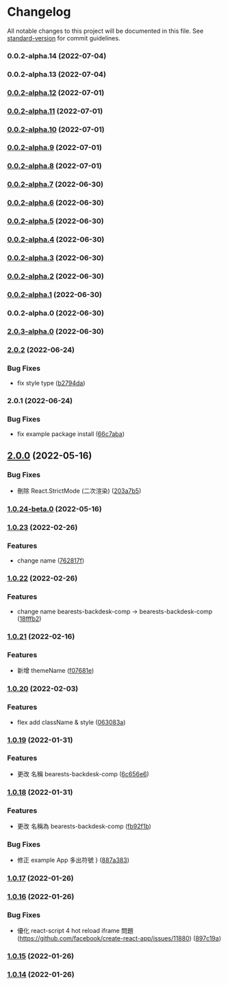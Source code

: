 # Changelog

All notable changes to this project will be documented in this file. See [standard-version](https://github.com/conventional-changelog/standard-version) for commit guidelines.

### 0.0.2-alpha.14 (2022-07-04)

### 0.0.2-alpha.13 (2022-07-04)

### [0.0.2-alpha.12](https://github.com/imagine10255/bearests-backdesk-comp/compare/v0.0.2-alpha.11...v0.0.2-alpha.12) (2022-07-01)

### [0.0.2-alpha.11](https://github.com/imagine10255/bearests-backdesk-comp/compare/v0.0.2-alpha.10...v0.0.2-alpha.11) (2022-07-01)

### [0.0.2-alpha.10](https://github.com/imagine10255/bearests-backdesk-comp/compare/v0.0.2-alpha.9...v0.0.2-alpha.10) (2022-07-01)

### [0.0.2-alpha.9](https://github.com/imagine10255/bearests-backdesk-comp/compare/v0.0.2-alpha.8...v0.0.2-alpha.9) (2022-07-01)

### [0.0.2-alpha.8](https://github.com/imagine10255/bearests-backdesk-comp/compare/v0.0.2-alpha.7...v0.0.2-alpha.8) (2022-07-01)

### [0.0.2-alpha.7](https://github.com/imagine10255/bearests-backdesk-comp/compare/v0.0.2-alpha.6...v0.0.2-alpha.7) (2022-06-30)

### [0.0.2-alpha.6](https://github.com/imagine10255/bearests-backdesk-comp/compare/v0.0.2-alpha.5...v0.0.2-alpha.6) (2022-06-30)

### [0.0.2-alpha.5](https://github.com/imagine10255/bearests-backdesk-comp/compare/v0.0.2-alpha.4...v0.0.2-alpha.5) (2022-06-30)

### [0.0.2-alpha.4](https://github.com/imagine10255/bearests-backdesk-comp/compare/v0.0.2-alpha.3...v0.0.2-alpha.4) (2022-06-30)

### [0.0.2-alpha.3](https://github.com/imagine10255/bearests-backdesk-comp/compare/v0.0.2-alpha.2...v0.0.2-alpha.3) (2022-06-30)

### [0.0.2-alpha.2](https://github.com/imagine10255/bearests-backdesk-comp/compare/v0.0.2-alpha.1...v0.0.2-alpha.2) (2022-06-30)

### [0.0.2-alpha.1](https://github.com/imagine10255/bearests-backdesk-comp/compare/v0.0.2-alpha.0...v0.0.2-alpha.1) (2022-06-30)

### 0.0.2-alpha.0 (2022-06-30)

### [2.0.3-alpha.0](https://github.com/imagine10255/bearests-backdesk-comp/compare/v2.0.2...v2.0.3-alpha.0) (2022-06-30)

### [2.0.2](https://github.com/imagine10255/bearests-backdesk-comp/compare/v2.0.1...v2.0.2) (2022-06-24)


### Bug Fixes

* fix style type ([b2794da](https://github.com/imagine10255/bearests-backdesk-comp/commit/b2794dabd9a622e513a267a8e891aaa698949b3b))

### 2.0.1 (2022-06-24)


### Bug Fixes

* fix example package install ([66c7aba](https://github.com/imagine10255/bearests-backdesk-comp/commit/66c7abacac9946b38fd14ffb1efd5d3e72ec2d02))

## [2.0.0](https://github.com/imagine10255/bearests-backdesk-comp/compare/v1.0.24-beta.0...v2.0.0) (2022-05-16)


### Bug Fixes

* 刪除 React.StrictMode (二次渲染) ([203a7b5](https://github.com/imagine10255/bearests-backdesk-comp/commit/203a7b599e0677de44074473135f981b4419f4ec))

### [1.0.24-beta.0](https://github.com/imagine10255/bearests-backdesk-comp/compare/v1.0.23...v1.0.24-beta.0) (2022-05-16)

### [1.0.23](https://github.com/imagine10255/bearests-backdesk-comp/compare/v1.0.22...v1.0.23) (2022-02-26)


### Features

* change name ([762817f](https://github.com/imagine10255/bearests-backdesk-comp/commit/762817f6f7d675fb48707b80a96c8bba917dd88a))

### [1.0.22](https://github.com/imagine10255/bearests-backdesk-comp/compare/v1.0.21...v1.0.22) (2022-02-26)


### Features

* change name bearests-backdesk-comp -> bearests-backdesk-comp ([18fffb2](https://github.com/imagine10255/bearests-backdesk-comp/commit/18fffb253a76c4e6bb9ba8eb2abab27d79bc6b1c))

### [1.0.21](https://github.com/imagine10255/bearests-backdesk-comp/compare/v1.0.20...v1.0.21) (2022-02-16)


### Features

* 新增 themeName ([f07681e](https://github.com/imagine10255/bearests-backdesk-comp/commit/f07681e828f0d2c3f5ba8725a0ec1448fd10903e))

### [1.0.20](https://github.com/imagine10255/bearests-backdesk-comp/compare/v1.0.19...v1.0.20) (2022-02-03)


### Features

* flex add className & style ([063083a](https://github.com/imagine10255/bearests-backdesk-comp/commit/063083af17ff45b3f89e875ee5ab2c031f3d2be8))

### [1.0.19](https://github.com/imagine10255/bearests-backdesk-comp/compare/v1.0.18...v1.0.19) (2022-01-31)


### Features

* 更改 名稱 bearests-backdesk-comp ([6c656e6](https://github.com/imagine10255/bearests-backdesk-comp/commit/6c656e63dd99f7a78dbdb44be045db2c172f206c))

### [1.0.18](https://github.com/imagine10255/bearests-backdesk-comp/compare/v1.0.17...v1.0.18) (2022-01-31)


### Features

* 更改 名稱為 bearests-backdesk-comp ([fb92f1b](https://github.com/imagine10255/bearests-backdesk-comp/commit/fb92f1b7f516aee8538c849772f079f7a96b948f))


### Bug Fixes

* 修正 example App 多出符號 } ([887a383](https://github.com/imagine10255/bearests-backdesk-comp/commit/887a3834d36ff9ff53b2c153d11fee7f3757e97f))

### [1.0.17](https://github.com/imagine10255/bearests-backdesk-comp/compare/v1.0.16...v1.0.17) (2022-01-26)

### [1.0.16](https://github.com/imagine10255/bearests-backdesk-comp/compare/v1.0.15...v1.0.16) (2022-01-26)


### Bug Fixes

* 優化 react-script 4 hot reload iframe 問題 (https://github.com/facebook/create-react-app/issues/11880) ([897c19a](https://github.com/imagine10255/bearests-backdesk-comp/commit/897c19a8d386e8bf67f1d9eef464ede33ca9f006))

### [1.0.15](https://github.com/imagine10255/bearests-backdesk-comp/compare/v1.0.14...v1.0.15) (2022-01-26)

### [1.0.14](https://github.com/imagine10255/bearests-backdesk-comp/compare/v1.0.13...v1.0.14) (2022-01-26)
